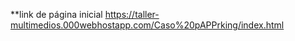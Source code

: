 
**link de página inicial
https://taller-multimedios.000webhostapp.com/Caso%20pAPPrking/index.html

